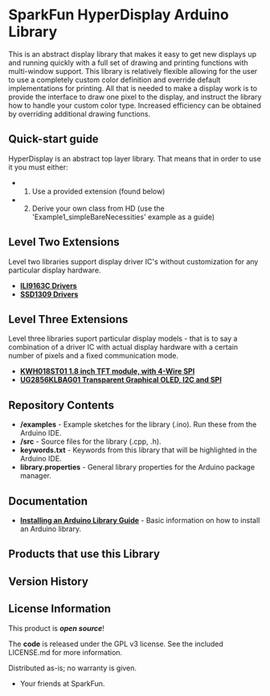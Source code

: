 SparkFun HyperDisplay Arduino Library
========================================

This is an abstract display library that makes it easy to get new displays up and running quickly with a full set of drawing and printing functions with multi-window support. This library is relatively flexible allowing for the user to use a completely custom color definition and override default implementations for printing. All that is needed to make a display work is to provide the interface to draw one pixel to the display, and instruct the library how to handle your custom color type. Increased efficiency can be obtained by overriding additional drawing functions. 

Quick-start guide
-----------------
HyperDisplay is an abstract top layer library. That means that in order to use it you must either:
- 1. Use a provided extension (found below) 
- 2. Derive your own class from HD (use the 'Example1_simpleBareNecessities' example as a guide)


Level Two Extensions
------------------------------
Level two libraries support display driver IC's without customization for any particular display hardware.
* **[ILI9163C Drivers](https://github.com/sparkfun/HyperDisplay_ILI9163C_ArduinoLibrary)**
* **[SSD1309 Drivers](https://github.com/sparkfun/HyperDisplay_SSD1309_ArduinoLibrary)**


Level Three Extensions
-------------------------------
Level three libraries suport particular display models - that is to say a combination of a driver IC with actual display hardware with a certain number of pixels and a fixed communication mode.
* **[KWH018ST01 1.8 inch TFT module, with 4-Wire SPI](https://github.com/sparkfun/HyperDisplay_KWH018ST01_4WSPI_ArduinoLibrary)**
* **[UG2856KLBAG01 Transparent Graphical OLED, I2C and SPI](https://github.com/sparkfun/HyperDisplay_UG2856KLBAG01_ArduinoLibrary)**


Repository Contents
-------------------

* **/examples** - Example sketches for the library (.ino). Run these from the Arduino IDE.
* **/src** - Source files for the library (.cpp, .h).
* **keywords.txt** - Keywords from this library that will be highlighted in the Arduino IDE.
* **library.properties** - General library properties for the Arduino package manager.

Documentation
--------------

* **[Installing an Arduino Library Guide](https://learn.sparkfun.com/tutorials/installing-an-arduino-library)** - Basic information on how to install an Arduino library.

Products that use this Library 
---------------------------------


Version History
---------------


License Information
-------------------

This product is _**open source**_!

The **code** is released under the GPL v3 license. See the included LICENSE.md for more information.

Distributed as-is; no warranty is given.

- Your friends at SparkFun.
